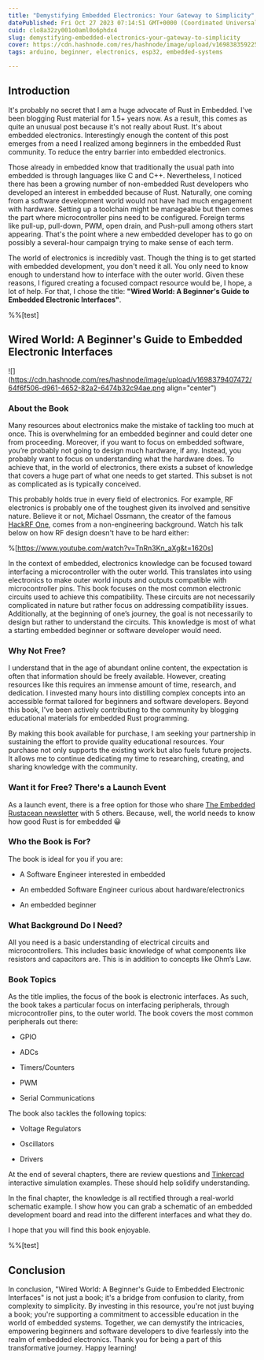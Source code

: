 ```yaml
---
title: "Demystifying Embedded Electronics: Your Gateway to Simplicity"
datePublished: Fri Oct 27 2023 07:14:51 GMT+0000 (Coordinated Universal Time)
cuid: clo8a32zy001o0aml0o6phdx4
slug: demystifying-embedded-electronics-your-gateway-to-simplicity
cover: https://cdn.hashnode.com/res/hashnode/image/upload/v1698383592254/ab5cbf03-c476-4b74-a43d-0668fbb0d29a.png
tags: arduino, beginner, electronics, esp32, embedded-systems

---
```


## Introduction

It's probably no secret that I am a huge advocate of Rust in Embedded. I've been blogging Rust material for 1.5+ years now. As a result, this comes as quite an unusual post because it's not really about Rust. It's about embedded electronics. Interestingly enough the content of this post emerges from a need I realized among beginners in the embedded Rust community. To reduce the entry barrier into embedded electronics.

Those already in embedded know that traditionally the usual path into embedded is through languages like C and C++. Nevertheless, I noticed there has been a growing number of non-embedded Rust developers who developed an interest in embedded because of Rust. Naturally, one coming from a software development world would not have had much engagement with hardware. Setting up a toolchain might be manageable but then comes the part where microcontroller pins need to be configured. Foreign terms like pull-up, pull-down, PWM, open drain, and Push-pull among others start appearing. That's the point where a new embedded developer has to go on possibly a several-hour campaign trying to make sense of each term.

The world of electronics is incredibly vast. Though the thing is to get started with embedded development, you don't need it all. You only need to know enough to understand how to interface with the outer world. Given these reasons, I figured creating a focused compact resource would be, I hope, a lot of help. For that, I chose the title: **"Wired World: A Beginner's Guide to Embedded Electronic Interfaces"**.

%%[test] 

## Wired World: A Beginner's Guide to Embedded Electronic Interfaces

![](https://cdn.hashnode.com/res/hashnode/image/upload/v1698379407472/64f6f506-d961-4652-82a2-6474b32c94ae.png align="center")

### About the Book

Many resources about electronics make the mistake of tackling too much at once. This is overwhelming for an embedded beginner and could deter one from proceeding. Moreover, if you want to focus on embedded software, you’re probably not going to design much hardware, if any. Instead, you probably want to focus on understanding what the hardware does. To achieve that, in the world of electronics, there exists a subset of knowledge that covers a huge part of what one needs to get started. This subset is not as complicated as is typically conceived.

This probably holds true in every field of electronics. For example, RF electronics is probably one of the toughest given its involved and sensitive nature. Believe it or not, Michael Ossmann, the creator of the famous [HackRF One](https://greatscottgadgets.com/hackrf/one/), comes from a non-engineering background. Watch his talk below on how RF design doesn't have to be hard either:

%[https://www.youtube.com/watch?v=TnRn3Kn_aXg&t=1620s] 

In the context of embedded, electronics knowledge can be focused toward interfacing a microcontroller with the outer world. This translates into using electronics to make outer world inputs and outputs compatible with microcontroller pins. This book focuses on the most common electronic circuits used to achieve this compatibility. These circuits are not necessarily complicated in nature but rather focus on addressing compatibility issues. Additionally, at the beginning of one’s journey, the goal is not necessarily to design but rather to understand the circuits. This knowledge is most of what a starting embedded beginner or software developer would need.

### Why Not Free?

I understand that in the age of abundant online content, the expectation is often that information should be freely available. However, creating resources like this requires an immense amount of time, research, and dedication. I invested many hours into distilling complex concepts into an accessible format tailored for beginners and software developers. Beyond this book, I've been actively contributing to the community by blogging educational materials for embedded Rust programming.

By making this book available for purchase, I am seeking your partnership in sustaining the effort to provide quality educational resources. Your purchase not only supports the existing work but also fuels future projects. It allows me to continue dedicating my time to researching, creating, and sharing knowledge with the community.

### Want it for Free? There's a Launch Event

As a launch event, there is a free option for those who share [The Embedded Rustacean newsletter](https://www.theembeddedrustacean.com/subscribe) with 5 others. Because, well, the world needs to know how good Rust is for embedded 😀

### Who the Book is For?

The book is ideal for you if you are:

* A Software Engineer interested in embedded
    
* An embedded Software Engineer curious about hardware/electronics
    
* An embedded beginner
    

### What Background Do I Need?

All you need is a basic understanding of electrical circuits and microcontrollers. This includes basic knowledge of what components like resistors and capacitors are. This is in addition to concepts like Ohm’s Law.

### Book Topics

As the title implies, the focus of the book is electronic interfaces. As such, the book takes a particular focus on interfacing peripherals, through microcontroller pins, to the outer world. The book covers the most common peripherals out there:

* GPIO
    
* ADCs
    
* Timers/Counters
    
* PWM
    
* Serial Communications
    

The book also tackles the following topics:

* Voltage Regulators
    
* Oscillators
    
* Drivers
    

At the end of several chapters, there are review questions and [Tinkercad](https://www.tinkercad.com) interactive simulation examples. These should help solidify understanding.

In the final chapter, the knowledge is all rectified through a real-world schematic example. I show how you can grab a schematic of an embedded development board and read into the different interfaces and what they do.

I hope that you will find this book enjoyable.

%%[test] 

## Conclusion

In conclusion, "Wired World: A Beginner's Guide to Embedded Electronic Interfaces" is not just a book; it's a bridge from confusion to clarity, from complexity to simplicity. By investing in this resource, you're not just buying a book; you're supporting a commitment to accessible education in the world of embedded systems. Together, we can demystify the intricacies, empowering beginners and software developers to dive fearlessly into the realm of embedded electronics. Thank you for being a part of this transformative journey. Happy learning!
